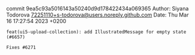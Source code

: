 commit 9ea5c93a5016143a50240d9d178422434a069365
Author: Siyana Todorova <72251110+s-todorova@users.noreply.github.com>
Date:   Thu Mar 16 17:27:54 2023 +0200

    feat(ui5-upload-collection): add IllustratedMessage for empty state (#6657)
    
    Fixes #6271
